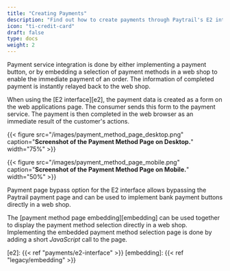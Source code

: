 ```yaml
---
title: "Creating Payments"
description: "Find out how to create payments through Paytrail's E2 interface."
icon: "ti-credit-card"
draft: false
type: docs
weight: 2
---
```


Payment service integration is done by either implementing a payment button, or by embedding a selection of payment methods in a web shop to enable the immediate payment of an order. The information of completed payment is instantly relayed back to the web shop.

When using the [E2 interface][e2], the payment data is created as a form on the web applications page. The consumer sends this form to the payment service. The payment is then completed in the web browser as an immediate result of the customer's actions.

{{< figure src="/images/payment_method_page_desktop.png" caption="**Screenshot of the Payment Method Page on Desktop.**" width="75%" >}}

{{< figure src="/images/payment_method_page_mobile.png" caption="**Screenshot of the Payment Method Page on Mobile.**" width="50%" >}}

Payment page bypass option for the E2 interface allows bypassing the Paytrail payment page and can be used to implement bank payment buttons directly in a web shop.

The [payment method page embedding][embedding] can be used together to display the payment method selection directly in a web shop. Implementing the embedded payment method selection page is done by adding a short _JavaScript_ call to the page.

[e2]: {{< ref "payments/e2-interface" >}}
[embedding]: {{< ref "legacy/embedding" >}}
